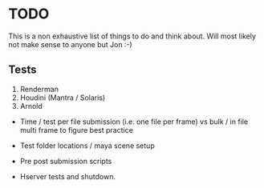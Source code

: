 # TODO

This is a non exhaustive list of things to do and think about. Will most likely not make sense to anyone but Jon :-)

## Tests 

1. Renderman
2. Houdini (Mantra / Solaris)
3. Arnold

- Time / test per file submission (i.e. one file per frame) vs bulk / in file multi frame to figure best practice

- Test folder locations / maya scene setup

- Pre post submission scripts

- Hserver tests and shutdown.
